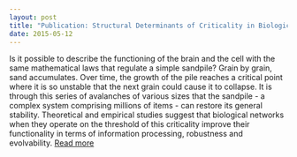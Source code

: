 ```yaml
---
layout: post
title: "Publication: Structural Determinants of Criticality in Biological Systems"
date: 2015-05-12
---
```


Is it possible to describe the functioning of the brain and the cell with the same mathematical
laws that regulate a simple sandpile? Grain by grain, sand accumulates. Over time, the growth
of the pile reaches a critical point where it is so unstable that the next grain could cause it
to collapse. It is through this series of avalanches of various sizes that the sandpile - a
complex system comprising millions of items - can restore its general stability.  Theoretical
and empirical studies suggest that biological networks when they operate on the threshold of
this criticality improve their functionality in terms of information processing, robustness and
evolvability. [Read more](http://www.upf.edu/cexs/news/critical_behaviour.html)
